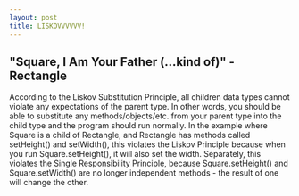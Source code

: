 ```yaml
---
layout: post
title: LISKOVVVVVV!
---
```


## "Square, I Am Your Father (...kind of)" - Rectangle

According to the Liskov Substitution Principle, all children data types cannot violate any expectations of the parent type. 
In other words, you should be able to substitute any methods/objects/etc. from your parent type into the child type and the program should run normally.
In the example where Square is a child of Rectangle, and Rectangle has methods called setHeight() and setWidth(), this violates the Liskov Principle because when you run Square.setHeight(), it will also set the width.
Separately, this violates the Single Responsibility Principle, because Square.setHeight() and Square.setWidth() are no longer independent methods - the result of one will change the other.
